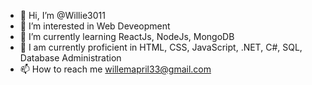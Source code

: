 - 👋 Hi, I’m @Willie3011
- 👀 I’m interested in Web Deveopment
- 🌱 I’m currently learning ReactJs, NodeJs, MongoDB
- 💞️ I am currently proficient in HTML, CSS, JavaScript, .NET, C#, SQL, Database Administration
- 📫 How to reach me willemapril33@gmail.com

<!---
Willie3011/Willie3011 is a ✨ special ✨ repository because its `README.md` (this file) appears on your GitHub profile.
You can click the Preview link to take a look at your changes.
--->
